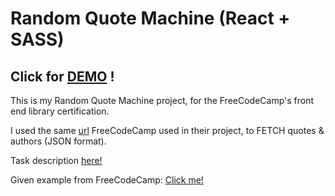 # Random Quote Machine (React + SASS)

## Click for [DEMO](https://manueldiu.github.io/quote-machine/) !

This is my Random Quote Machine project, for the FreeCodeCamp's front end library certification.

I used the same [url](https://gist.githubusercontent.com/camperbot/5a022b72e96c4c9585c32bf6a75f62d9/raw/e3c6895ce42069f0ee7e991229064f167fe8ccdc/quotes.json) FreeCodeCamp used in their project, to FETCH quotes & authors (JSON format).

Task description [here!](https://www.freecodecamp.org/learn/front-end-development-libraries/front-end-development-libraries-projects/build-a-random-quote-machine)

Given example from FreeCodeCamp: [Click me!](https://codepen.io/freeCodeCamp/full/qRZeGZ)
